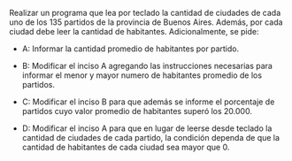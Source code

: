 Realizar un programa que lea por teclado la cantidad de ciudades de cada uno de los 135 partidos de la provincia de Buenos Aires. Además, por cada ciudad debe leer la cantidad de habitantes. Adicionalmente, se pide:

- A: Informar la cantidad promedio de habitantes por partido.

- B: Modificar el inciso A agregando las instrucciones necesarias para informar el menor y mayor numero de habitantes promedio de los partidos.

- C: Modificar el inciso B para que además se informe el porcentaje de partidos cuyo valor promedio de habitantes superó los 20.000.

- D: Modificar el inciso A para que en lugar de leerse desde teclado la cantidad de ciudades de cada partido, la condición dependa de que la cantidad de habitantes de cada ciudad sea mayor que 0.